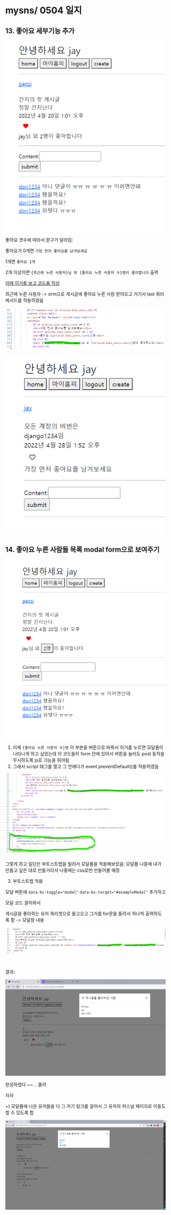 # mysns/ 0504 일지

## 13. 좋아요 세부기능 추가

![0504_01.png](./record_img/0504_01.png)

좋아요 갯수에 따라서 문구가 달라짐:

좋아요가 0개면 `가장 먼저 좋아요를 남겨보세요`

1개면 `좋아요 1개`

2개 이상이면 `{최근에 누른 사용자}님 외 {좋아요 누른 사용자 수}명이 좋아합니다` 출력

[이때 이거를 보고 코드를 작성](http://pythonstudy.xyz/python/article/310-Django-%EB%AA%A8%EB%8D%B8-API)

최근에 누른 사용자 -> orm으로 게시글에 좋아요 누른 사람 받아오고 거기서 last 쿼리 메서드를 적용하였음

![0504_03.png](./record_img/0504_03.png)

![0504_02.png](./record_img/0504_02.png)



## 14. 좋아요 누른 사람들 목록 modal form으로 보여주기

![0504_04.png](./record_img/0504_04.png)

1. 이제  `{좋아요 누른 사용자 수}명` 이 부분을 버튼으로 바꿔서 이거를 누르면 모달폼이 나타나게 하고 싶었는데 이 코드들이 form 안에 있어서 버튼을 눌러도 post 동작을 무시하도록 js로 기능을 줘야됨
2. 그래서 script 태그를 열고 그 안에다가 event.preventDefault()를 적용하였음

![0504_05.png](./record_img/0504_05.png)

그렇게 하고 일단은 부트스트랩을 빌려서 모달폼을 적용해보았음: 모달폼 나중에 내가 만들고 싶은 대로 만들거라서 나중에는 css로만 만들어볼 예정

3. 부트스트랩 적용

모달 버튼에 `data-bs-toggle="modal"`  `data-bs-target="#exampleModal"` 추가하고 

모달 코드 끌어와서 

게시글을 좋아하는 유저 쿼리셋으로 들고오고 그거를 for문을 돌려서 하나씩 출력하도록 함 -> 모달창 내용

![0504_07.png](./record_img/0504_07.png)

<br>

결과:

![0504_06.png](./record_img/0504_06.png)

완성하였다 ~~ .. 졸려 

자자



+) 모달폼에 나온 유저들을 다 그 저기 링크를 걸어서 그 유저의 퍼스널 페이지로 이동도 할 수 있도록  함

![0504_08.png](./record_img/0504_08.png)
